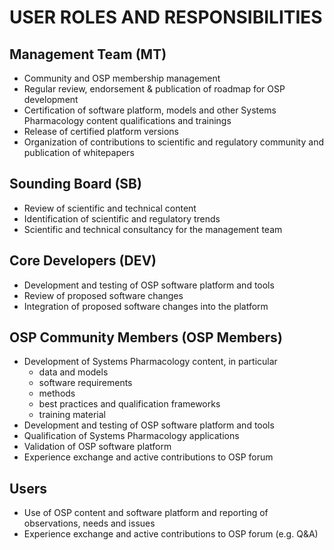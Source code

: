 # USER ROLES AND RESPONSIBILITIES

## Management Team (**MT**)
* Community and OSP membership management
* Regular review, endorsement & publication of roadmap for OSP development
* Certification of software platform, models and other Systems Pharmacology content qualifications and trainings
* Release of certified platform versions
* Organization of contributions to scientific and regulatory community and publication of whitepapers
  
## Sounding Board (**SB**)
* Review of scientific and technical content
* Identification of scientific and regulatory trends
* Scientific and technical consultancy for the management team

## Core Developers (**DEV**)
* Development and testing of OSP software platform and tools
* Review of proposed software changes
* Integration of proposed software changes into the platform

## OSP Community Members (**OSP Members**)
* Development of Systems Pharmacology content, in particular
  * data and models
  * software requirements
  * methods
  * best practices and qualification frameworks
  * training material
* Development and testing of OSP software platform and tools
* Qualification of Systems Pharmacology applications
* Validation of OSP software platform
* Experience exchange and active contributions to OSP forum

## Users
* Use of OSP content and software platform and reporting of observations, needs and issues
* Experience exchange and active contributions to OSP forum (e.g. Q&A)
